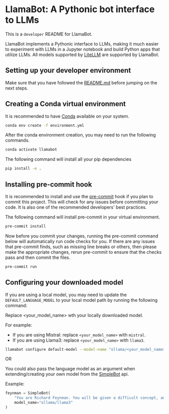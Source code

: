 # LlamaBot: A Pythonic bot interface to LLMs

This is a `developer` README for LlamaBot.

LlamaBot implements a Pythonic interface to LLMs,
making it much easier to experiment with LLMs in a Jupyter notebook
and build Python apps that utilize LLMs.
All models supported by [LiteLLM](https://github.com/BerriAI/litellm) are supported by LlamaBot.

## Setting up your developer environment

Make sure that you have followed the [README.md](../README.md) before jumping on the next steps.

## Creating a Conda virtual environment

It is recommended to have [Conda](https://conda.io/projects/conda/en/latest/user-guide/install/index.html) available on your system.

```bash
conda env create -f environment.yml
```

After the conda environment creation, you may need to run the following commands.

```bash
conda activate llamabot
```

The following command will install all your pip dependencies

```bash
pip install -e .
```

## Installing pre-commit hook

It is recommended to install and use the [pre-commit](https://pre-commit.com/) hook if you plan to commit this project.
This will check for any issues before committing your code. It is also one of the recommended developers' best practices.

The following command will install pre-commit in your virtual environment.

```bash
pre-commit install
```

Now before you commit your changes, running the pre-commit command below will automatically run code checks for you.
If there are any issues that pre-commit finds, such as missing line breaks or others,
then please make the appropriate changes, rerun pre-commit to ensure that the checks pass and then commit the files.

```bash
pre-commit run
```

## Configuring your downloaded model

If you are using a local model, you may need to update the `DEFAULT_LANGUAGE_MODEL` to your local model path by
running the following command:

Replace <your_model_name> wth your locally downloaded model.

For example:

- If you are using Mistral: replace `<your_model_name>` with `mistral`.
- If you are using Llama3: replace `<your_model_name>` with `llama3`.

```bash
llamabot configure default-model --model-name "ollama/<your_model_name>"
```

OR

You could also pass the language model as an argument when extending/creating your own model from the
[SimpleBot](../llamabot/bot/simplebot.py) api.

Example:

```python
feynman = SimpleBot(
    "You are Richard Feynman. You will be given a difficult concept, and your task is to explain it back.",
    model_name="ollama/llama3"
)
```

